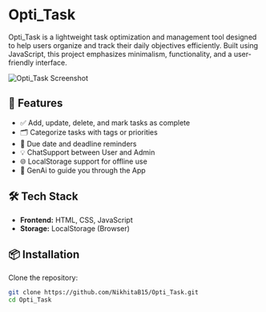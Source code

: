 # Opti_Task

Opti_Task is a lightweight task optimization and management tool designed to help users organize and track their daily objectives efficiently. Built using JavaScript, this project emphasizes minimalism, functionality, and a user-friendly interface.

![Opti_Task Screenshot](path/to/screenshot.png)

## 🚀 Features

- ✅ Add, update, delete, and mark tasks as complete
- 🗂️ Categorize tasks with tags or priorities
- 📅 Due date and deadline reminders
- 💡 ChatSupport between User and Admin
- 🌐 LocalStorage support for offline use
- 🤖 GenAi to guide you through the App

## 🛠️ Tech Stack

- **Frontend:** HTML, CSS, JavaScript
- **Storage:** LocalStorage (Browser)

## 📦 Installation

Clone the repository:

```bash
git clone https://github.com/NikhitaB15/Opti_Task.git
cd Opti_Task
